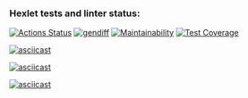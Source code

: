 ### Hexlet tests and linter status:

[![Actions Status](https://github.com/ilrosch/frontend-project-46/actions/workflows/hexlet-check.yml/badge.svg)](https://github.com/ilrosch/frontend-project-46/actions)
[![gendiff](https://github.com/ilrosch/frontend-project-46/actions/workflows/gendiff.yml/badge.svg)](https://github.com/ilrosch/frontend-project-46/actions/workflows/gendiff.yml)
[![Maintainability](https://api.codeclimate.com/v1/badges/279316b8b384530838c1/maintainability)](https://codeclimate.com/github/ilrosch/frontend-project-46/maintainability)
[![Test Coverage](https://api.codeclimate.com/v1/badges/279316b8b384530838c1/test_coverage)](https://codeclimate.com/github/ilrosch/frontend-project-46/test_coverage)

[![asciicast](https://asciinema.org/a/0u7HEofrCXzYlVHoZkk4OkMII.svg)](https://asciinema.org/a/0u7HEofrCXzYlVHoZkk4OkMII)

[![asciicast](https://asciinema.org/a/N8eNa4G9AuFX0EF5atg90sQ35.svg)](https://asciinema.org/a/N8eNa4G9AuFX0EF5atg90sQ35)

[![asciicast](https://asciinema.org/a/o7IlHctW8pkCd0h5zTq0vsOVg.svg)](https://asciinema.org/a/o7IlHctW8pkCd0h5zTq0vsOVg)
